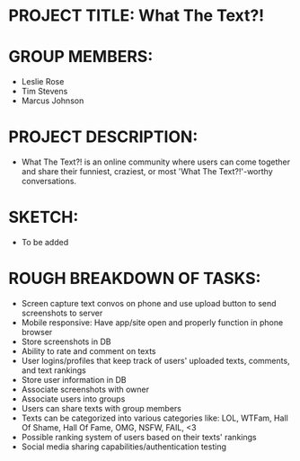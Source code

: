 # PROJECT TITLE: What The Text?!

# GROUP MEMBERS:
* Leslie Rose
* Tim Stevens
* Marcus Johnson

# PROJECT DESCRIPTION:
* What The Text?! is an online community where users can come together and share their funniest, craziest, or most 'What The Text?!'-worthy conversations.

# SKETCH:
* To be added

# ROUGH BREAKDOWN OF TASKS:
* Screen capture text convos on phone and use upload button to send screenshots to server
* Mobile responsive: Have app/site open and properly function in phone browser
* Store screenshots in DB
* Ability to rate and comment on texts
* User logins/profiles that keep track of users' uploaded texts, comments, and text rankings
* Store user information in DB
* Associate screenshots with owner
* Associate users into groups
* Users can share texts with group members
* Texts can be categorized into various categories like: LOL, WTFam, Hall Of Shame, Hall Of Fame, OMG, NSFW, FAIL, <3
* Possible ranking system of users based on their texts' rankings
* Social media sharing capabilities/authentication
testing
